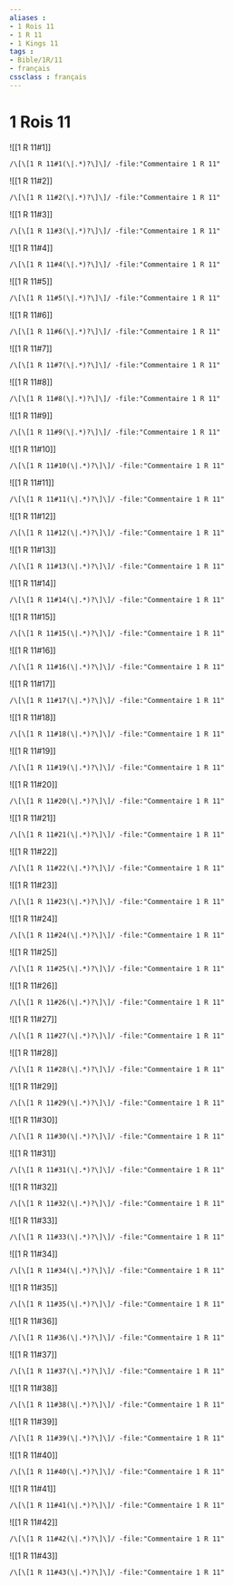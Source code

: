 ```yaml
---
aliases : 
- 1 Rois 11
- 1 R 11
- 1 Kings 11
tags : 
- Bible/1R/11
- français
cssclass : français
---
```


# 1 Rois 11

![[1 R 11#1]]

```query
/\[\[1 R 11#1(\|.*)?\]\]/ -file:"Commentaire 1 R 11"
```

![[1 R 11#2]]

```query
/\[\[1 R 11#2(\|.*)?\]\]/ -file:"Commentaire 1 R 11"
```

![[1 R 11#3]]

```query
/\[\[1 R 11#3(\|.*)?\]\]/ -file:"Commentaire 1 R 11"
```

![[1 R 11#4]]

```query
/\[\[1 R 11#4(\|.*)?\]\]/ -file:"Commentaire 1 R 11"
```

![[1 R 11#5]]

```query
/\[\[1 R 11#5(\|.*)?\]\]/ -file:"Commentaire 1 R 11"
```

![[1 R 11#6]]

```query
/\[\[1 R 11#6(\|.*)?\]\]/ -file:"Commentaire 1 R 11"
```

![[1 R 11#7]]

```query
/\[\[1 R 11#7(\|.*)?\]\]/ -file:"Commentaire 1 R 11"
```

![[1 R 11#8]]

```query
/\[\[1 R 11#8(\|.*)?\]\]/ -file:"Commentaire 1 R 11"
```

![[1 R 11#9]]

```query
/\[\[1 R 11#9(\|.*)?\]\]/ -file:"Commentaire 1 R 11"
```

![[1 R 11#10]]

```query
/\[\[1 R 11#10(\|.*)?\]\]/ -file:"Commentaire 1 R 11"
```

![[1 R 11#11]]

```query
/\[\[1 R 11#11(\|.*)?\]\]/ -file:"Commentaire 1 R 11"
```

![[1 R 11#12]]

```query
/\[\[1 R 11#12(\|.*)?\]\]/ -file:"Commentaire 1 R 11"
```

![[1 R 11#13]]

```query
/\[\[1 R 11#13(\|.*)?\]\]/ -file:"Commentaire 1 R 11"
```

![[1 R 11#14]]

```query
/\[\[1 R 11#14(\|.*)?\]\]/ -file:"Commentaire 1 R 11"
```

![[1 R 11#15]]

```query
/\[\[1 R 11#15(\|.*)?\]\]/ -file:"Commentaire 1 R 11"
```

![[1 R 11#16]]

```query
/\[\[1 R 11#16(\|.*)?\]\]/ -file:"Commentaire 1 R 11"
```

![[1 R 11#17]]

```query
/\[\[1 R 11#17(\|.*)?\]\]/ -file:"Commentaire 1 R 11"
```

![[1 R 11#18]]

```query
/\[\[1 R 11#18(\|.*)?\]\]/ -file:"Commentaire 1 R 11"
```

![[1 R 11#19]]

```query
/\[\[1 R 11#19(\|.*)?\]\]/ -file:"Commentaire 1 R 11"
```

![[1 R 11#20]]

```query
/\[\[1 R 11#20(\|.*)?\]\]/ -file:"Commentaire 1 R 11"
```

![[1 R 11#21]]

```query
/\[\[1 R 11#21(\|.*)?\]\]/ -file:"Commentaire 1 R 11"
```

![[1 R 11#22]]

```query
/\[\[1 R 11#22(\|.*)?\]\]/ -file:"Commentaire 1 R 11"
```

![[1 R 11#23]]

```query
/\[\[1 R 11#23(\|.*)?\]\]/ -file:"Commentaire 1 R 11"
```

![[1 R 11#24]]

```query
/\[\[1 R 11#24(\|.*)?\]\]/ -file:"Commentaire 1 R 11"
```

![[1 R 11#25]]

```query
/\[\[1 R 11#25(\|.*)?\]\]/ -file:"Commentaire 1 R 11"
```

![[1 R 11#26]]

```query
/\[\[1 R 11#26(\|.*)?\]\]/ -file:"Commentaire 1 R 11"
```

![[1 R 11#27]]

```query
/\[\[1 R 11#27(\|.*)?\]\]/ -file:"Commentaire 1 R 11"
```

![[1 R 11#28]]

```query
/\[\[1 R 11#28(\|.*)?\]\]/ -file:"Commentaire 1 R 11"
```

![[1 R 11#29]]

```query
/\[\[1 R 11#29(\|.*)?\]\]/ -file:"Commentaire 1 R 11"
```

![[1 R 11#30]]

```query
/\[\[1 R 11#30(\|.*)?\]\]/ -file:"Commentaire 1 R 11"
```

![[1 R 11#31]]

```query
/\[\[1 R 11#31(\|.*)?\]\]/ -file:"Commentaire 1 R 11"
```

![[1 R 11#32]]

```query
/\[\[1 R 11#32(\|.*)?\]\]/ -file:"Commentaire 1 R 11"
```

![[1 R 11#33]]

```query
/\[\[1 R 11#33(\|.*)?\]\]/ -file:"Commentaire 1 R 11"
```

![[1 R 11#34]]

```query
/\[\[1 R 11#34(\|.*)?\]\]/ -file:"Commentaire 1 R 11"
```

![[1 R 11#35]]

```query
/\[\[1 R 11#35(\|.*)?\]\]/ -file:"Commentaire 1 R 11"
```

![[1 R 11#36]]

```query
/\[\[1 R 11#36(\|.*)?\]\]/ -file:"Commentaire 1 R 11"
```

![[1 R 11#37]]

```query
/\[\[1 R 11#37(\|.*)?\]\]/ -file:"Commentaire 1 R 11"
```

![[1 R 11#38]]

```query
/\[\[1 R 11#38(\|.*)?\]\]/ -file:"Commentaire 1 R 11"
```

![[1 R 11#39]]

```query
/\[\[1 R 11#39(\|.*)?\]\]/ -file:"Commentaire 1 R 11"
```

![[1 R 11#40]]

```query
/\[\[1 R 11#40(\|.*)?\]\]/ -file:"Commentaire 1 R 11"
```

![[1 R 11#41]]

```query
/\[\[1 R 11#41(\|.*)?\]\]/ -file:"Commentaire 1 R 11"
```

![[1 R 11#42]]

```query
/\[\[1 R 11#42(\|.*)?\]\]/ -file:"Commentaire 1 R 11"
```

![[1 R 11#43]]

```query
/\[\[1 R 11#43(\|.*)?\]\]/ -file:"Commentaire 1 R 11"
```

